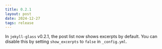 ```yaml
---
title: 0.2.1
layout: post
date: 2024-12-27
tags: release
---
```


In `jekyll-glass` v0.2.1, the post list now shows excerpts by default. You can disable this by setting `show_excerpts` to `false` in `_config.yml`.